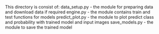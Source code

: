 This directory is consist of:
    data_setup.py - the module for preparing data and download data if required
    engine.py - the module contains train and test functions for models
    predict_plot.py -  the module to plot predict class and probability with trained model and input images
    save_models.py - the module to save the trained model
   